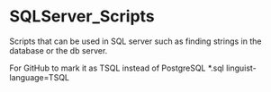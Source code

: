 # SQLServer_Scripts
Scripts that can be used in SQL server such as finding strings in the database or the db server. 


For GitHub to mark it as TSQL instead of PostgreSQL
*.sql linguist-language=TSQL
